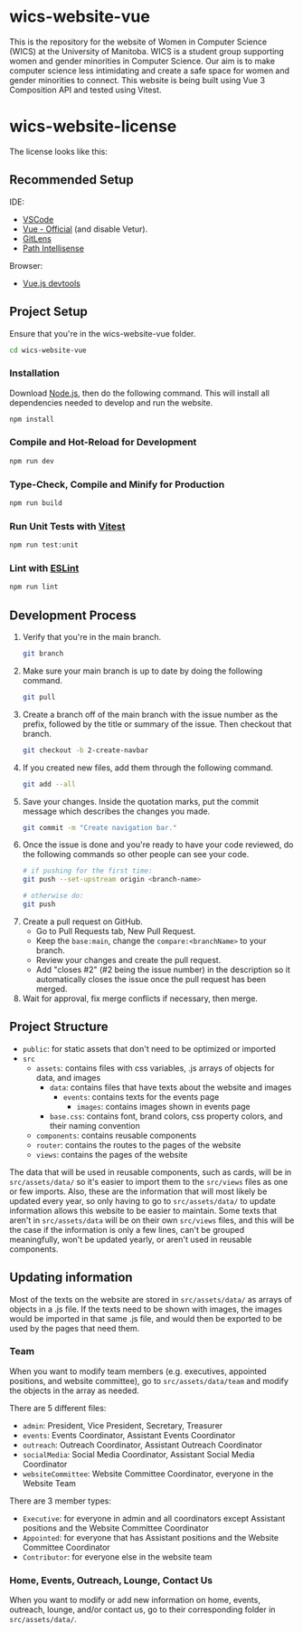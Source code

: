 # wics-website-vue

This is the repository for the website of Women in Computer Science (WICS) at the University of Manitoba. WICS is a student group supporting women and gender minorities in Computer Science. Our aim is to make computer science less intimidating and create a safe space for women and gender minorities to connect. This website is being built using Vue 3 Composition API and tested using Vitest. 

# wics-website-license
The license looks like this: 
## Recommended Setup

IDE: 
- [VSCode](https://code.visualstudio.com/)
- [Vue - Official](https://marketplace.visualstudio.com/items?itemName=Vue.volar) (and disable Vetur).
- [GitLens](https://marketplace.visualstudio.com/items?itemName=eamodio.gitlens)
- [Path Intellisense](https://marketplace.visualstudio.com/items?itemName=christian-kohler.path-intellisense)

Browser: 
- [Vue.js devtools](https://chromewebstore.google.com/detail/vuejs-devtools/nhdogjmejiglipccpnnnanhbledajbpd?hl=en)

## Project Setup

Ensure that you're in the wics-website-vue folder.
```sh
cd wics-website-vue
```

### Installation
Download [Node.js](https://nodejs.org/en), then do the following command. This will install all dependencies needed to develop and run the website.

```sh
npm install
```

### Compile and Hot-Reload for Development

```sh
npm run dev
```

### Type-Check, Compile and Minify for Production

```sh
npm run build
```

### Run Unit Tests with [Vitest](https://vitest.dev/)

```sh
npm run test:unit
```

### Lint with [ESLint](https://eslint.org/)

```sh
npm run lint
```

## Development Process
1. Verify that you're in the main branch.
    ```sh
    git branch
    ```
2. Make sure your main branch is up to date by doing the following command.
    ```sh 
    git pull
    ```
3. Create a branch off of the main branch with the issue number as the prefix, followed by the title or summary of the issue. Then checkout that branch.
    ```sh
    git checkout -b 2-create-navbar
    ```
4. If you created new files, add them through the following command.
    ```sh
    git add --all
    ```
5. Save your changes. Inside the quotation marks, put the commit message which describes the changes you made.
    ```sh
    git commit -m "Create navigation bar."
    ```
6. Once the issue is done and you're ready to have your code reviewed, do the following commands so other people can see your code.
    ```sh
    # if pushing for the first time:
    git push --set-upstream origin <branch-name>

    # otherwise do:
    git push 
    ```
7. Create a pull request on GitHub. 
    - Go to Pull Requests tab, New Pull Request. 
    - Keep the `base:main`, change the `compare:<branchName>` to your branch. 
    - Review your changes and create the pull request.
    - Add "closes #2" (#2 being the issue number) in the description so it automatically closes the issue once the pull request has been merged.
8. Wait for approval, fix merge conflicts if necessary, then merge.


## Project Structure
- `public`: for static assets that don't need to be optimized or imported
- `src`
  - `assets`: contains files with css variables, .js arrays of objects for data, and images
    - `data`: contains files that have texts about the website and images
        - `events`: contains texts for the events page
            - `images`: contains images shown in events page
    - `base.css`: contains font, brand colors, css property colors, and their naming convention
  - `components`: contains reusable components
  - `router`: contains the routes to the pages of the website
  - `views`: contains the pages of the website

The data that will be used in reusable components, such as cards, will be in `src/assets/data/` so it's easier to import them to the `src/views` files as one or few imports. Also, these are the information that will most likely be updated every year, so only having to go to `src/assets/data/` to update information allows this website to be easier to maintain. Some texts that aren't in `src/assets/data` will be on their own `src/views` files, and this will be the case if the information is only a few lines, can't be grouped meaningfully, won't be updated yearly, or aren't used in reusable components.

## Updating information

Most of the texts on the website are stored in `src/assets/data/` as arrays of objects in a .js file. If the texts need to be shown with images, the images would be imported in that same .js file, and would then be exported to be used by the pages that need them.

### Team
When you want to modify team members (e.g. executives, appointed positions, and website committee), go to `src/assets/data/team` and modify the objects in the array as needed.

There are 5 different files:
- `admin`: President, Vice President, Secretary, Treasurer
- `events`: Events Coordinator, Assistant Events Coordinator
- `outreach`: Outreach Coordinator, Assistant Outreach Coordinator
- `socialMedia`: Social Media Coordinator, Assistant Social Media Coordinator
- `websiteCommittee`: Website Committee Coordinator, everyone in the Website Team

There are 3 member types:
- `Executive`: for everyone in admin and all coordinators except Assistant positions and the Website Committee Coordinator 
- `Appointed`: for everyone that has Assistant positions and the Website Committee Coordinator
- `Contributor`: for everyone else in the website team

### Home, Events, Outreach, Lounge, Contact Us
When you want to modify or add new information on home, events, outreach, lounge, and/or contact us, go to their corresponding folder in `src/assets/data/`. 


